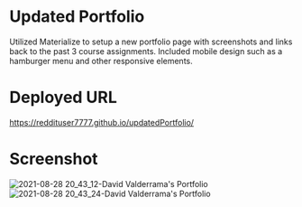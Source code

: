 # Updated Portfolio
Utilized Materialize to setup a new portfolio page with screenshots and links back to the past 3 course assignments. Included mobile design such as a hamburger menu and other responsive elements.

# Deployed URL
https://reddituser7777.github.io/updatedPortfolio/

# Screenshot
![2021-08-28 20_43_12-David Valderrama's Portfolio](https://user-images.githubusercontent.com/1855513/131237569-20684714-afa8-4604-b372-afc30575daf7.png)
![2021-08-28 20_43_24-David Valderrama's Portfolio](https://user-images.githubusercontent.com/1855513/131237570-f6952c4f-e309-4ea3-8f0d-6a09320cd9c1.png)

